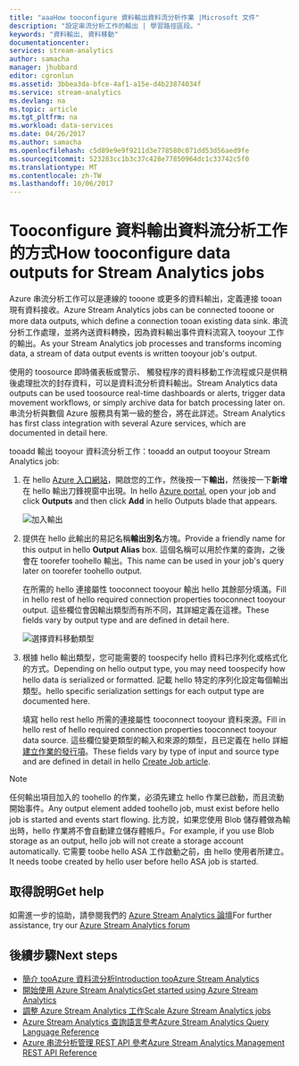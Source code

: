 ```yaml
---
title: "aaaHow tooconfigure 資料輸出資料流分析作業 |Microsoft 文件"
description: "設定串流分析工作的輸出 | 學習路徑區段。"
keywords: "資料輸出, 資料移動"
documentationcenter: 
services: stream-analytics
author: samacha
manager: jhubbard
editor: cgronlun
ms.assetid: 3bbea3da-bfce-4af1-a15e-d4b23874034f
ms.service: stream-analytics
ms.devlang: na
ms.topic: article
ms.tgt_pltfrm: na
ms.workload: data-services
ms.date: 04/26/2017
ms.author: samacha
ms.openlocfilehash: c5d89e9e9f9211d3e778580c071dd53d56aed9fe
ms.sourcegitcommit: 523283cc1b3c37c428e77850964dc1c33742c5f0
ms.translationtype: MT
ms.contentlocale: zh-TW
ms.lasthandoff: 10/06/2017
---
```

# <a name="how-tooconfigure-data-outputs-for-stream-analytics-jobs"></a><span data-ttu-id="2b74c-104">Tooconfigure 資料輸出資料流分析工作的方式</span><span class="sxs-lookup"><span data-stu-id="2b74c-104">How tooconfigure data outputs for Stream Analytics jobs</span></span>

<span data-ttu-id="2b74c-105">Azure 串流分析工作可以是連線的 tooone 或更多的資料輸出，定義連接 tooan 現有資料接收。</span><span class="sxs-lookup"><span data-stu-id="2b74c-105">Azure Stream Analytics jobs can be connected tooone or more data outputs, which define a connection tooan existing data sink.</span></span> <span data-ttu-id="2b74c-106">串流分析工作處理，並將內送資料轉換，因為資料輸出事件資料流寫入 tooyour 工作的輸出。</span><span class="sxs-lookup"><span data-stu-id="2b74c-106">As your Stream Analytics job processes and transforms incoming data, a stream of data output events is written tooyour job's output.</span></span>

<span data-ttu-id="2b74c-107">使用的 toosource 即時儀表板或警示、 觸發程序的資料移動工作流程或只是供稍後處理批次的封存資料，可以是資料流分析資料輸出。</span><span class="sxs-lookup"><span data-stu-id="2b74c-107">Stream Analytics data outputs can be used toosource real-time dashboards or alerts, trigger data movement workflows, or simply archive data for batch processing later on.</span></span> <span data-ttu-id="2b74c-108">串流分析與數個 Azure 服務具有第一級的整合，將在此詳述。</span><span class="sxs-lookup"><span data-stu-id="2b74c-108">Stream Analytics has first class integration with several Azure services, which are documented in detail here.</span></span>

<span data-ttu-id="2b74c-109">tooadd 輸出 tooyour 資料流分析工作：</span><span class="sxs-lookup"><span data-stu-id="2b74c-109">tooadd an output tooyour Stream Analytics job:</span></span>

1. <span data-ttu-id="2b74c-110">在 hello [Azure 入口網站](https://portal.azure.com)，開啟您的工作，然後按一下**輸出**，然後按一下**新增**在 hello 輸出刀鋒視窗中出現。</span><span class="sxs-lookup"><span data-stu-id="2b74c-110">In hello [Azure portal](https://portal.azure.com), open your job and click **Outputs** and then click **Add** in hello Outputs blade that appears.</span></span>
   
    ![加入輸出](./media/stream-analytics-add-outputs/1-stream-analytics-add-outputs.png)  
   
2. <span data-ttu-id="2b74c-112">提供在 hello 此輸出的易記名稱**輸出別名**方塊。</span><span class="sxs-lookup"><span data-stu-id="2b74c-112">Provide a friendly name for this output in hello **Output Alias** box.</span></span> <span data-ttu-id="2b74c-113">這個名稱可以用於作業的查詢，之後會在 toorefer toohello 輸出。</span><span class="sxs-lookup"><span data-stu-id="2b74c-113">This name can be used in your job's query later on toorefer toohello output.</span></span>  
   
    <span data-ttu-id="2b74c-114">在所需的 hello 連接屬性 tooconnect tooyour 輸出 hello 其餘部分填滿。</span><span class="sxs-lookup"><span data-stu-id="2b74c-114">Fill in hello rest of hello required connection properties tooconnect tooyour output.</span></span>  <span data-ttu-id="2b74c-115">這些欄位會因輸出類型而有所不同，其詳細定義在這裡。</span><span class="sxs-lookup"><span data-stu-id="2b74c-115">These fields vary by output type and are defined in detail here.</span></span>  
   
    ![選擇資料移動類型](./media/stream-analytics-add-outputs/2-stream-analytics-add-outputs.png)  
   
3. <span data-ttu-id="2b74c-117">根據 hello 輸出類型，您可能需要的 toospecify hello 資料已序列化或格式化的方式。</span><span class="sxs-lookup"><span data-stu-id="2b74c-117">Depending on hello output type, you may need toospecify how hello data is serialized or formatted.</span></span> <span data-ttu-id="2b74c-118">記載 hello 特定的序列化設定每個輸出類型。</span><span class="sxs-lookup"><span data-stu-id="2b74c-118">hello specific serialization settings for each output type are documented here.</span></span>
   
    <span data-ttu-id="2b74c-119">填寫 hello rest hello 所需的連接屬性 tooconnect tooyour 資料來源。</span><span class="sxs-lookup"><span data-stu-id="2b74c-119">Fill in hello rest of hello required connection properties tooconnect tooyour data source.</span></span> <span data-ttu-id="2b74c-120">這些欄位變更類型的輸入和來源的類型，且已定義在 hello 詳細[建立作業的發行項](stream-analytics-create-a-job.md)。</span><span class="sxs-lookup"><span data-stu-id="2b74c-120">These fields vary by type of input and source type and are defined in detail in hello [Create Job article](stream-analytics-create-a-job.md).</span></span>  

> [!Note]
>
> <span data-ttu-id="2b74c-121">任何輸出項目加入的 toohello 的作業，必須先建立 hello 作業已啟動，而且流動開始事件。</span><span class="sxs-lookup"><span data-stu-id="2b74c-121">Any output element added toohello job, must exist before hello job is started and events start flowing.</span></span> <span data-ttu-id="2b74c-122">比方說，如果您使用 Blob 儲存體做為輸出時，hello 作業將不會自動建立儲存體帳戶。</span><span class="sxs-lookup"><span data-stu-id="2b74c-122">For example, if you use Blob storage as an output, hello job will not create a storage account automatically.</span></span> <span data-ttu-id="2b74c-123">它需要 toobe hello ASA 工作啟動之前，由 hello 使用者所建立。</span><span class="sxs-lookup"><span data-stu-id="2b74c-123">It needs toobe created by hello user before hello ASA job is started.</span></span>
> 
 

## <a name="get-help"></a><span data-ttu-id="2b74c-124">取得說明</span><span class="sxs-lookup"><span data-stu-id="2b74c-124">Get help</span></span>
<span data-ttu-id="2b74c-125">如需進一步的協助，請參閱我們的 [Azure Stream Analytics 論壇](https://social.msdn.microsoft.com/Forums/en-US/home?forum=AzureStreamAnalytics)</span><span class="sxs-lookup"><span data-stu-id="2b74c-125">For further assistance, try our [Azure Stream Analytics forum](https://social.msdn.microsoft.com/Forums/en-US/home?forum=AzureStreamAnalytics)</span></span>

## <a name="next-steps"></a><span data-ttu-id="2b74c-126">後續步驟</span><span class="sxs-lookup"><span data-stu-id="2b74c-126">Next steps</span></span>
* [<span data-ttu-id="2b74c-127">簡介 tooAzure 資料流分析</span><span class="sxs-lookup"><span data-stu-id="2b74c-127">Introduction tooAzure Stream Analytics</span></span>](stream-analytics-introduction.md)
* [<span data-ttu-id="2b74c-128">開始使用 Azure Stream Analytics</span><span class="sxs-lookup"><span data-stu-id="2b74c-128">Get started using Azure Stream Analytics</span></span>](stream-analytics-real-time-fraud-detection.md)
* [<span data-ttu-id="2b74c-129">調整 Azure Stream Analytics 工作</span><span class="sxs-lookup"><span data-stu-id="2b74c-129">Scale Azure Stream Analytics jobs</span></span>](stream-analytics-scale-jobs.md)
* [<span data-ttu-id="2b74c-130">Azure Stream Analytics 查詢語言參考</span><span class="sxs-lookup"><span data-stu-id="2b74c-130">Azure Stream Analytics Query Language Reference</span></span>](https://msdn.microsoft.com/library/azure/dn834998.aspx)
* [<span data-ttu-id="2b74c-131">Azure 串流分析管理 REST API 參考</span><span class="sxs-lookup"><span data-stu-id="2b74c-131">Azure Stream Analytics Management REST API Reference</span></span>](https://msdn.microsoft.com/library/azure/dn835031.aspx)

